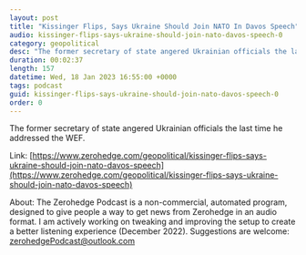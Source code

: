 ```yaml
---
layout: post
title: "Kissinger Flips, Says Ukraine Should Join NATO In Davos Speech"
audio: kissinger-flips-says-ukraine-should-join-nato-davos-speech-0
category: geopolitical
desc: "The former secretary of state angered Ukrainian officials the last time he addressed the WEF."
duration: 00:02:37
length: 157
datetime: Wed, 18 Jan 2023 16:55:00 +0000
tags: podcast
guid: kissinger-flips-says-ukraine-should-join-nato-davos-speech-0
order: 0
---
```

The former secretary of state angered Ukrainian officials the last time he addressed the WEF.

Link: [https://www.zerohedge.com/geopolitical/kissinger-flips-says-ukraine-should-join-nato-davos-speech](https://www.zerohedge.com/geopolitical/kissinger-flips-says-ukraine-should-join-nato-davos-speech)

About: The Zerohedge Podcast is a non-commercial, automated program, designed to give people a way to get news from Zerohedge in an audio format.  I am actively working on tweaking and improving the setup to create a better listening experience (December 2022).  Suggestions are welcome: [zerohedgePodcast@outlook.com](mailto:zerohedgePodcast@outlook.com)